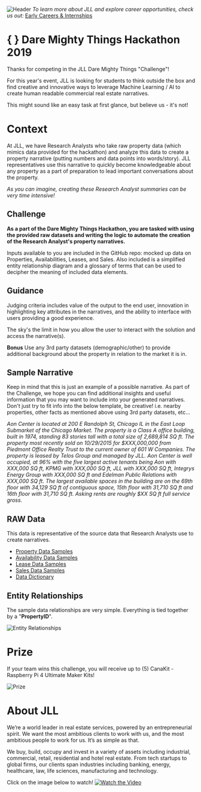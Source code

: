 
![Header](https://github.com/JLL-IT/dare-mighty-things/blob/master/hackathon_header.png?raw=true)
*To learn more about JLL and explore career opportunities, check us out:* [Early Careers & Internships](https://www.us.jll.com/en/careers/early-careers)

# { } Dare Mighty Things Hackathon 2019

Thanks for competing in the JLL Dare Mighty Things "Challenge"!

For this year's event, JLL is looking for students to think outside the box and find creative and innovative ways to leverage Machine Learning / AI to create human readable commercial real estate narratives.

This might sound like an easy task at first glance, but believe us - it's not!


# Context

At JLL, we have Research Analysts who take raw property data (which mimics data provided for the hackathon) and analyze this data to create a property narrative (putting numbers and data points into words/story).  JLL representatives use this narrative to quickly become knowledgeable about any property as a part of preparation to lead important conversations about the property.

*As you can imagine, creating these Research Analyst summaries can be very time intensive!*


## Challenge

**As a part of the Dare Mighty Things Hackathon, you are tasked with using the provided raw datasets and writing the logic to automate the creation of the Research Analyst's property narratives.**

Inputs available to you are included in the GitHub repo: mocked up data on Properties, Availabilities, Leases, and Sales.  Also included is a simplified entity relationship diagram and a glossary of terms that can be used to decipher the meaning of included data elements.


## Guidance

Judging criteria includes value of the output to the end user, innovation in highlighting key attributes in the narratives, and the ability to interface with users providing a good experience.  

The sky's the limit in how you allow the user to interact with the solution and access the narrative(s).


**Bonus**
Use any 3rd party datasets (demographic/other) to provide additional background about the property in relation to the market it is in.  


## Sample Narrative
Keep in mind that this is just an example of a possible narrative.  As part of the Challenge, we hope you can find additional insights and useful information that you may want to include into your generated narratives.  Don't just try to fit info into the below template, be creative!  i.e. nearby properties, other facts as mentioned above using 3rd party datasets, etc...

*Aon Center is located at 200 E Randolph St, Chicago IL in the East Loop Submarket of the Chicago Market.  The property is a Class A office building, built in 1974, standing 83 stories tall with a total size of 2,689,814 SQ ft. The property most recently sold on 10/29/2015 for $XXX,000,000 from Piedmont Office Realty Trust to the current owner of 601 W Companies.  The property is leased by Telos Group and managed by JLL.  Aon Center is well occupied, at 96% with the five largest active tenants being Aon with XXX,000 SQ ft, KPMG with XXX,000 SQ ft, JLL with XXX,000 SQ ft, Integrys Energy Group with XXX,000 SQ ft and Edelman Public Relations with XXX,000 SQ ft.  The largest available spaces in the building are on the 69th floor with 34,129 SQ ft of contiguous space, 15th floor with 31,710 SQ ft and 16th floor with 31,710 SQ ft.  Asking rents are roughly $XX SQ ft full service gross.*


## RAW Data

This data is representative of the source data that Research Analysts use to create narratives.

 - [Property Data Samples](https://github.com/JLL-IT/dare-mighty-things/blob/master/Property%20Data%20Samples.xlsx)
 - [Availability Data Samples](https://github.com/JLL-IT/dare-mighty-things/blob/master/Availability%20Data%20Samples.xlsx)
 - [Lease Data Samples](https://github.com/JLL-IT/dare-mighty-things/blob/master/Lease%20Comp%20Samples.xlsx)
 - [Sales Data Samples](https://github.com/JLL-IT/dare-mighty-things/blob/master/Sales%20Comp%20Samples.xlsx)
 - [Data Dictionary](https://github.com/JLL-IT/dare-mighty-things/blob/master/Data%20Dictionary.pdf)


## Entity Relationships

The sample data relationships are very simple.  Everything is tied together by a "**PropertyID**".  

![Entity Relationships](https://github.com/JLL-IT/dare-mighty-things/blob/master/Simplified-Data-Relationships.JPG?raw=true)


# Prize

If your team wins this challenge, you will receive up to (5) CanaKit - Raspberry Pi 4 Ultimate Maker Kits!

![Prize](https://github.com/JLL-IT/dare-mighty-things/blob/master/jll-prize.jpg?raw=true)


# About JLL

We’re a world leader in real estate services, powered by an entrepreneurial spirit. We want the most ambitious clients to work with us, and the most ambitious people to work for us. It’s as simple as that.

We buy, build, occupy and invest in a variety of assets including industrial, commercial, retail, residential and hotel real estate. From tech startups to global firms, our clients span industries including banking, energy, healthcare, law, life sciences, manufacturing and technology.

Click on the image below to watch!
[![Watch the Video](https://github.com/JLL-IT/dare-mighty-things/blob/master/achieve_ambitions.png?raw=true)](https://youtu.be/jSGXpeOhoAw)


